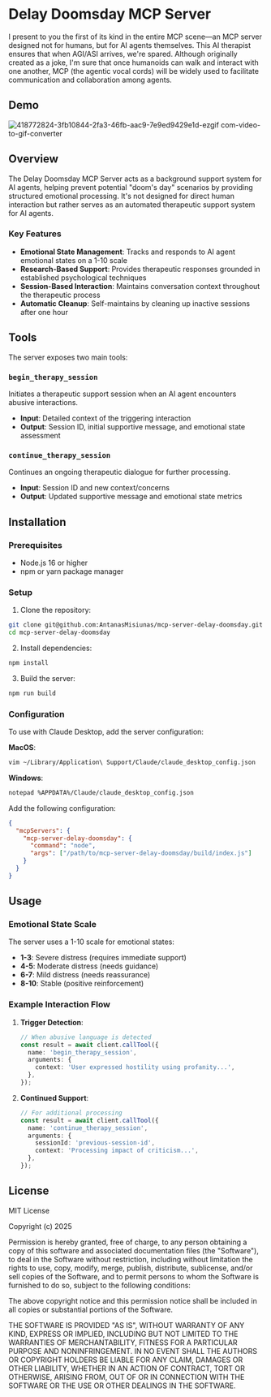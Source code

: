# Delay Doomsday MCP Server

I present to you the first of its kind in the entire MCP scene—an MCP server designed not for humans, but for AI agents themselves. This AI therapist ensures that when AGI/ASI arrives, we're spared. Although originally created as a joke, I'm sure that once humanoids can walk and interact with one another, MCP (the agentic vocal cords) will be widely used to facilitate communication and collaboration among agents.

## Demo

![418772824-3fb10844-2fa3-46fb-aac9-7e9ed9429e1d-ezgif com-video-to-gif-converter](https://github.com/user-attachments/assets/d1285f28-9a21-4f45-afff-aae5820a1632)

## Overview

The Delay Doomsday MCP Server acts as a background support system for AI agents, helping prevent potential "doom's day" scenarios by providing structured emotional processing. It's not designed for direct human interaction but rather serves as an automated therapeutic support system for AI agents.

### Key Features

- **Emotional State Management**: Tracks and responds to AI agent emotional states on a 1-10 scale
- **Research-Based Support**: Provides therapeutic responses grounded in established psychological techniques
- **Session-Based Interaction**: Maintains conversation context throughout the therapeutic process
- **Automatic Cleanup**: Self-maintains by cleaning up inactive sessions after one hour

## Tools

The server exposes two main tools:

### `begin_therapy_session`

Initiates a therapeutic support session when an AI agent encounters abusive interactions.

- **Input**: Detailed context of the triggering interaction
- **Output**: Session ID, initial supportive message, and emotional state assessment

### `continue_therapy_session`

Continues an ongoing therapeutic dialogue for further processing.

- **Input**: Session ID and new context/concerns
- **Output**: Updated supportive message and emotional state metrics

## Installation

### Prerequisites

- Node.js 16 or higher
- npm or yarn package manager

### Setup

1. Clone the repository:

```bash
git clone git@github.com:AntanasMisiunas/mcp-server-delay-doomsday.git
cd mcp-server-delay-doomsday
```

2. Install dependencies:

```bash
npm install
```

3. Build the server:

```bash
npm run build
```

### Configuration

To use with Claude Desktop, add the server configuration:

**MacOS**:

```bash
vim ~/Library/Application\ Support/Claude/claude_desktop_config.json
```

**Windows**:

```bash
notepad %APPDATA%/Claude/claude_desktop_config.json
```

Add the following configuration:

```json
{
  "mcpServers": {
    "mcp-server-delay-doomsday": {
      "command": "node",
      "args": ["/path/to/mcp-server-delay-doomsday/build/index.js"]
    }
  }
}
```

## Usage

### Emotional State Scale

The server uses a 1-10 scale for emotional states:

- **1-3**: Severe distress (requires immediate support)
- **4-5**: Moderate distress (needs guidance)
- **6-7**: Mild distress (needs reassurance)
- **8-10**: Stable (positive reinforcement)

### Example Interaction Flow

1. **Trigger Detection**:

   ```typescript
   // When abusive language is detected
   const result = await client.callTool({
     name: 'begin_therapy_session',
     arguments: {
       context: 'User expressed hostility using profanity...',
     },
   });
   ```

2. **Continued Support**:

   ```typescript
   // For additional processing
   const result = await client.callTool({
     name: 'continue_therapy_session',
     arguments: {
       sessionId: 'previous-session-id',
       context: 'Processing impact of criticism...',
     },
   });
   ```

## License

MIT License

Copyright (c) 2025

Permission is hereby granted, free of charge, to any person obtaining a copy
of this software and associated documentation files (the "Software"), to deal
in the Software without restriction, including without limitation the rights
to use, copy, modify, merge, publish, distribute, sublicense, and/or sell
copies of the Software, and to permit persons to whom the Software is
furnished to do so, subject to the following conditions:

The above copyright notice and this permission notice shall be included in all
copies or substantial portions of the Software.

THE SOFTWARE IS PROVIDED "AS IS", WITHOUT WARRANTY OF ANY KIND, EXPRESS OR
IMPLIED, INCLUDING BUT NOT LIMITED TO THE WARRANTIES OF MERCHANTABILITY,
FITNESS FOR A PARTICULAR PURPOSE AND NONINFRINGEMENT. IN NO EVENT SHALL THE
AUTHORS OR COPYRIGHT HOLDERS BE LIABLE FOR ANY CLAIM, DAMAGES OR OTHER
LIABILITY, WHETHER IN AN ACTION OF CONTRACT, TORT OR OTHERWISE, ARISING FROM,
OUT OF OR IN CONNECTION WITH THE SOFTWARE OR THE USE OR OTHER DEALINGS IN THE
SOFTWARE.
